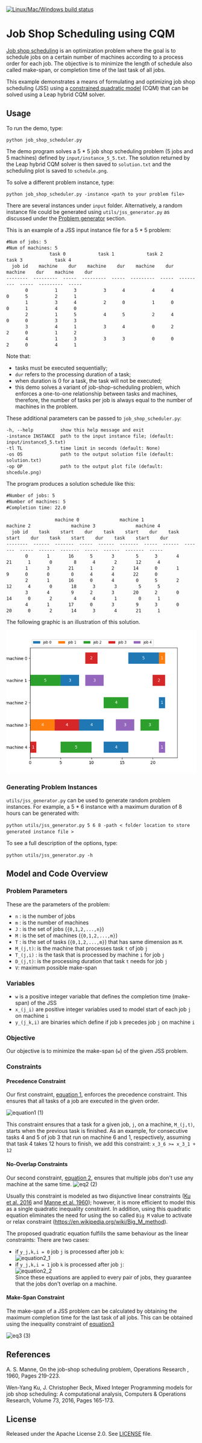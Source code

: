 [![Linux/Mac/Windows build status](
  https://circleci.com/gh/dwave-examples/job-shop-scheduling-cqm.svg?style=svg)](
  https://circleci.com/gh/dwave-examples/job-shop-scheduling-cqm)

# Job Shop Scheduling using CQM

[Job shop scheduling](https://en.wikipedia.org/wiki/Job-shop_scheduling) is an
optimization problem where the goal is to schedule jobs on a certain number of
machines according to a process order for each job.
The objective is to minimize the length of schedule also called make-span, or 
completion time of the last task of all jobs.

This example demonstrates a means of formulating and optimizing job shop 
scheduling (JSS) using a [constrained quadratic model](
https://docs.ocean.dwavesys.com/en/stable/concepts/cqm.html#cqm-sdk) (CQM) that
can be solved using a Leap hybrid CQM solver.

## Usage

To run the demo, type:

    python job_shop_scheduler.py

The demo program solves a 5 * 5 job shop scheduling problem
(5 jobs and 5 machines) defined by `input/instance_5_5.txt`. The solution
returned by the Leap hybrid CQM solver is then saved to `solution.txt` and the 
scheduling plot is saved to `schedule.png`.

To solve a different problem instance, type:

    python job_shop_scheduler.py -instance <path to your problem file>

There are several instances under `input` folder. Alternatively, a random 
instance file could be generated using `utils/jss_generator.py` as discussed 
under the [Problem generator](#Generating-Problem-Instances) section.

This is an example of a JSS input instance file for a 5 * 5 problem:

```
#Num of jobs: 5 
#Num of machines: 5 
                task 0            task 1            task 2            task 3            task 4      
  job id    machine    dur    machine    dur    machine    dur    machine    dur    machine    dur
--------  ---------  -----  ---------  -----  ---------  -----  ---------  -----  ---------  -----
       0          1      3          3      4          4      4          0      5          2      1
       1          3      4          2      0          1      0          0      1          4      0
       2          1      5          4      5          2      4          0      0          3      3
       3          4      1          3      4          0      2          2      0          1      2
       4          1      3          3      3          0      0          2      0          4      1

```

Note that:

- tasks must be executed sequentially;
- `dur` refers to the processing duration of a task;
- when duration is 0 for a task, the task will not be executed;
- this demo solves a variant of job-shop-scheduling problem,
 which enforces a one-to-one relationship between tasks and machines, therefore,
the number of tasks per job is always equal to the number of machines in the problem.

These additional parameters can be passed to `job_shop_scheduler.py`:

    -h, --help          show this help message and exit
    -instance INSTANCE  path to the input instance file; (default: input/instance5_5.txt)
    -tl TL              time limit in seconds (default: None)
    -os OS              path to the output solution file (default: solution.txt)
    -op OP              path to the output plot file (default: shcedule.png)

The program produces a solution schedule like this:

```
#Number of jobs: 5
#Number of machines: 5
#Completion time: 22.0

                  machine 0               machine 1               machine 2               machine 3               machine 4       
  job id    task    start    dur    task    start    dur    task    start    dur    task    start    dur    task    start    dur
--------  ------  -------  -----  ------  -------  -----  ------  -------  -----  ------  -------  -----  ------  -------  -----
       0       1       16      5       3        5      3       4       21      1       0        8      4       2       12      4
       1       3       21      1       2       14      0       1        9      0       0        0      4       4       22      0
       2       1       16      0       4        0      5       2       12      4       0       18      3       3        5      5
       3       4        9      2       3       20      2       0       14      0       2        4      4       1        0      1
       4       1       17      0       3        9      3       0       20      0       2       14      3       4       21      1
```

The following graphic is an illustration of this solution.

![Example Solution](_static/schedule.png)

### Generating Problem Instances

`utils/jss_generator.py` can be used to generate random problem instances.
For example, a 5 * 6 instance with a maximum duration of 8 hours can be
generated with:

`python utils/jss_generator.py 5 6 8 -path < folder location to store generated instance file >`

To see a full description of the options, type:

`python utils/jss_generator.py -h`

## Model and Code Overview

### Problem Parameters

These are the parameters of the problem:

- `n` : is the number of jobs
- `m` : is the number of machines
- `J` : is the set of jobs (`{0,1,2,...,n}`)
- `M` : is the set of machines (`{0,1,2,...,m}`)
- `T` : is the set of tasks (`{0,1,2,...,m}`) that has same dimension as `M`. 
- `M_(j,t)`:  is the machine that processes task `t` of job `j`
- `T_(j,i)`  : is the task that is processed by machine `i` for job `j` 
- `D_(j,t)`:  is the processing duration that task `t` needs for job `j`
- `V`:  maximum possible make-span

### Variables

- `w` is a positive integer variable that defines the completion time (make-span)
of the JSS
- `x_(j_i)` are positive integer variables used to model start of each job `j` on
  machine `i`
- `y_(j_k,i)` are binaries which define if job `k` precedes job `j` on machine `i`

### Objective

Our objective is to minimize the make-span (`w`) of the given JSS problem.

### Constraints
#### Precedence Constraint

Our first constraint, [equation 1](#eq2), enforces the precedence constraint.
This ensures that all tasks of a job are executed in the given order.

![equation1](_static/eq1.png)          (1)

This constraint ensures that a task for a given job, `j`, on a machine, `M_(j,t)`,
starts when the previous task is finished. As an example, for consecutive
tasks 4 and 5 of job 3 that run on machine 6 and 1, respectively,
assuming that task 4 takes 12 hours to finish, we add this constraint:
`x_3_6 >= x_3_1 + 12`

#### No-Overlap Constraints
Our second constraint, [equation 2](#eq2), ensures that multiple jobs don't use any machine at the same time. 
![eq2](_static/eq2.png)          (2)

Usually this constraint is modeled as two disjunctive linear constraints 
([Ku et al. 2016](#Ku) and [Manne et al. 1960](#Manne)); however, 
it is more efficient to model this as a single quadratic inequality constraint. 
In addition, using this quadratic equation eliminates the need for using the so called 
`Big M` value to activate or relax constraint
(https://en.wikipedia.org/wiki/Big_M_method). 

The proposed quadratic equation fulfills the same behaviour as the linear
constraints:
There are two cases:
- if `y_j,k,i = 0` job `j` is processed after job `k`:  
  ![equation2_1](_static/eq2_1.png)   
- if `y_j,k,i = 1` job `k` is processed after job `j`:  
  ![equation2_2](_static/eq2_2.png)   
  Since these equations are applied to every pair of jobs,
  they guarantee that the jobs don't overlap on a machine.

#### Make-Span Constraint 
The make-span of a JSS problem can be calculated by obtaining the maximum 
completion time for the last task of all jobs. This can be obtained using 
the inequality constraint of [equation3](#eq3)

![eq3](_static/eq3.png)          (3)

## References

<a id="Manne"></a>
A. S. Manne, On the job-shop scheduling problem, Operations Research , 1960, 
Pages 219-223.

<a id="Ku"></a>
Wen-Yang Ku, J. Christopher Beck, Mixed Integer Programming models for job 
shop scheduling: A computational analysis, Computers & Operations Research,
Volume 73, 2016, Pages 165-173.

## License

Released under the Apache License 2.0. See [LICENSE](LICENSE) file.
